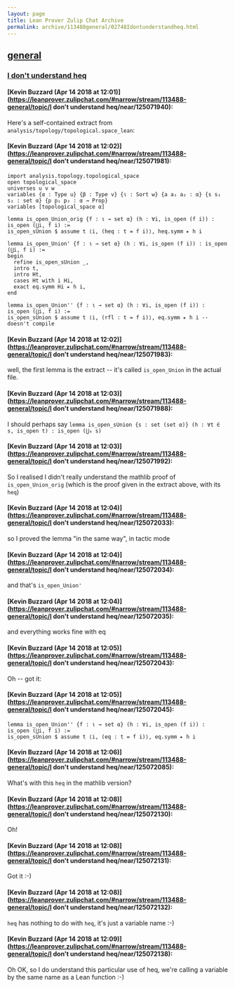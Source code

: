 ```yaml
---
layout: page
title: Lean Prover Zulip Chat Archive 
permalink: archive/113488general/02748Idontunderstandheq.html
---
```


## [general](index.html)
### [I don't understand heq](02748Idontunderstandheq.html)

#### [Kevin Buzzard (Apr 14 2018 at 12:01)](https://leanprover.zulipchat.com/#narrow/stream/113488-general/topic/I don't understand heq/near/125071940):
Here's a self-contained extract from `analysis/topology/topological.space_lean`:

#### [Kevin Buzzard (Apr 14 2018 at 12:02)](https://leanprover.zulipchat.com/#narrow/stream/113488-general/topic/I don't understand heq/near/125071981):
```lean
import analysis.topology.topological_space
open topological_space
universes u v w
variables {α : Type u} {β : Type v} {ι : Sort w} {a a₁ a₂ : α} {s s₁ s₂ : set α} {p p₁ p₂ : α → Prop}
variables [topological_space α]

lemma is_open_Union_orig {f : ι → set α} (h : ∀i, is_open (f i)) : is_open (⋃i, f i) :=
is_open_sUnion $ assume t ⟨i, (heq : t = f i)⟩, heq.symm ▸ h i

lemma is_open_Union' {f : ι → set α} (h : ∀i, is_open (f i)) : is_open (⋃i, f i) :=
begin
  refine is_open_sUnion _,
  intro t,
  intro Ht,
  cases Ht with i Hi,
  exact eq.symm Hi ▸ h i,
end 

lemma is_open_Union'' {f : ι → set α} (h : ∀i, is_open (f i)) : is_open (⋃i, f i) :=
is_open_sUnion $ assume t ⟨i, (rfl : t = f i)⟩, eq.symm ▸ h i -- doesn't compile
```

#### [Kevin Buzzard (Apr 14 2018 at 12:02)](https://leanprover.zulipchat.com/#narrow/stream/113488-general/topic/I don't understand heq/near/125071983):
well, the first lemma is the extract -- it's called `is_open_Union` in the actual file.

#### [Kevin Buzzard (Apr 14 2018 at 12:03)](https://leanprover.zulipchat.com/#narrow/stream/113488-general/topic/I don't understand heq/near/125071988):
I should perhaps say `lemma is_open_sUnion {s : set (set α)} (h : ∀t ∈ s, is_open t) : is_open (⋃₀ s)`

#### [Kevin Buzzard (Apr 14 2018 at 12:03)](https://leanprover.zulipchat.com/#narrow/stream/113488-general/topic/I don't understand heq/near/125071992):
So I realised I didn't really understand the mathlib proof of `is_open_Union_orig` (which is the proof given in the extract above, with its `heq`)

#### [Kevin Buzzard (Apr 14 2018 at 12:04)](https://leanprover.zulipchat.com/#narrow/stream/113488-general/topic/I don't understand heq/near/125072033):
so I proved the lemma "in the same way", in tactic mode

#### [Kevin Buzzard (Apr 14 2018 at 12:04)](https://leanprover.zulipchat.com/#narrow/stream/113488-general/topic/I don't understand heq/near/125072034):
and that's `is_open_Union'`

#### [Kevin Buzzard (Apr 14 2018 at 12:04)](https://leanprover.zulipchat.com/#narrow/stream/113488-general/topic/I don't understand heq/near/125072035):
and everything works fine with eq

#### [Kevin Buzzard (Apr 14 2018 at 12:05)](https://leanprover.zulipchat.com/#narrow/stream/113488-general/topic/I don't understand heq/near/125072043):
Oh -- got it:

#### [Kevin Buzzard (Apr 14 2018 at 12:05)](https://leanprover.zulipchat.com/#narrow/stream/113488-general/topic/I don't understand heq/near/125072045):
```lean
lemma is_open_Union'' {f : ι → set α} (h : ∀i, is_open (f i)) : is_open (⋃i, f i) :=
is_open_sUnion $ assume t ⟨i, (eq : t = f i)⟩, eq.symm ▸ h i
```

#### [Kevin Buzzard (Apr 14 2018 at 12:06)](https://leanprover.zulipchat.com/#narrow/stream/113488-general/topic/I don't understand heq/near/125072085):
What's with this `heq` in the mathlib version?

#### [Kevin Buzzard (Apr 14 2018 at 12:08)](https://leanprover.zulipchat.com/#narrow/stream/113488-general/topic/I don't understand heq/near/125072130):
Oh!

#### [Kevin Buzzard (Apr 14 2018 at 12:08)](https://leanprover.zulipchat.com/#narrow/stream/113488-general/topic/I don't understand heq/near/125072131):
Got it :-)

#### [Kevin Buzzard (Apr 14 2018 at 12:08)](https://leanprover.zulipchat.com/#narrow/stream/113488-general/topic/I don't understand heq/near/125072132):
`heq` has nothing to do with `heq`, it's just a variable name :-)

#### [Kevin Buzzard (Apr 14 2018 at 12:09)](https://leanprover.zulipchat.com/#narrow/stream/113488-general/topic/I don't understand heq/near/125072138):
Oh OK, so I do understand this particular use of heq, we're calling a variable by the same name as a Lean function :-)

